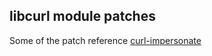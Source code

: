 ## libcurl module patches


Some of the patch reference [curl-impersonate](https://github.com/lwthiker/curl-impersonate)
